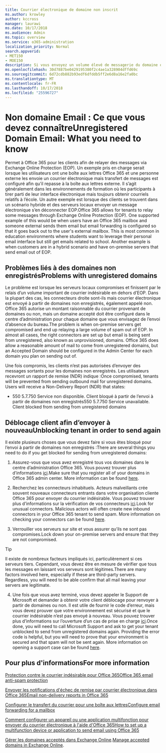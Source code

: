 ```yaml
---
title: Courrier électronique de domaine non inscrit
ms.author: krowley
author: kccross
manager: laurawi
ms.date: 10/17/2018
ms.audience: Admin
ms.topic: overview
ms.service: o365-administration
localization_priority: Normal
search.appverid:
- MET150
- MOE150
description: Si vous envoyez un volume élevé de messagerie du domaine ou non, vous courez le risque de votre courrier électronique bloqué. Lisez cet article pour en savoir plus.
ms.openlocfilehash: 30d7887be0429195380f2c4ae1a328904dffd69c
ms.sourcegitcommit: 6d72cdb882b93edf6dfddb5ff2e6d8a16e2fa0bc
ms.translationtype: MT
ms.contentlocale: fr-FR
ms.lasthandoff: 10/17/2018
ms.locfileid: "25596727"
---
```

# <a name="unregistered-domain-email-what-you-need-to-know"></a><span data-ttu-id="c2ae2-104">Non domaine Email : Ce que vous devez connaître</span><span class="sxs-lookup"><span data-stu-id="c2ae2-104">Unregistered Domain Email: What you need to know</span></span>

<span data-ttu-id="c2ae2-p102">Permet à Office 365 pour les clients afin de relayer des messages via Exchange Online Protection (EOP). Un exemple pris en charge serait lorsque les utilisateurs ont une boîte aux lettres Office 365 et une personne externe les envoie un courrier électronique mais transfert de messages est configuré afin qu’il repasse à la boîte aux lettres externe. Il s’agit généralement dans les environnements de formation où les participants à tirer parti de leur interface électronique mais toujours obtenir courriels relatifs à l’école. Un autre exemple est lorsque des clients se trouvent dans un scénario hybride et des serveurs locaux envoyer un message électronique s’en déconnecter EOP.</span><span class="sxs-lookup"><span data-stu-id="c2ae2-p102">Office 365 allows for tenants to relay some messages through Exchange Online Protection (EOP). One supported example of this would be when users have an Office 365 mailbox and someone external sends them email but email forwarding is configured so that it goes back out to the user's external mailbox. This is most common in education environments where students want to leverage their personal email interface but still get emails related to school. Another example is when customers are in a hybrid scenario and have on-premise servers that send email out of EOP.</span></span>

## <a name="problems-with-unregistered-domains"></a><span data-ttu-id="c2ae2-109">Problèmes liés à des domaines non enregistrés</span><span class="sxs-lookup"><span data-stu-id="c2ae2-109">Problems with unregistered domains</span></span>

<span data-ttu-id="c2ae2-p103">Le problème est lorsque les serveurs locaux compromises et finissent par le relais d’un volume important de courrier indésirable en dehors d’EOP. Dans la plupart des cas, les connecteurs droite sont-ils mais courrier électronique est envoyé à partir de domaines non enregistrés, également appelé non. Office 365 autorise un montant raisonnable du courrier provenant de domaines ou non, mais un domaine accepté doit être configuré dans le centre d’administration pour chaque domaine que vous envisagez de l’envoi d’absence du bureau.</span><span class="sxs-lookup"><span data-stu-id="c2ae2-p103">The problem is when on-premise servers get compromised and end up relaying a large volume of spam out of EOP. In almost all cases, the right connectors are set up but email is being sent from unregistered, also known as unprovisioned, domains. Office 365 does allow a reasonable amount of mail to come from unregistered domains, but an Accepted Domain should be configured in the Admin Center for each domain you plan on sending out of.</span></span>

<span data-ttu-id="c2ae2-p104">Une fois compromis, les clients n’est pas autorisées d’envoyer des messages sortants pour les domaines non enregistrés. Les utilisateurs recevront un rapport de remise (NDR) indique :</span><span class="sxs-lookup"><span data-stu-id="c2ae2-p104">Once compromised, tenants will be prevented from sending outbound mail for unregistered domains. Users will receive a Non-Delivery Report (NDR) that states:</span></span>

- <span data-ttu-id="c2ae2-p105">550 5.7.750 Service non disponible. Client bloqué à partir de l’envoi à partir de domaines non enregistrés</span><span class="sxs-lookup"><span data-stu-id="c2ae2-p105">550 5.7.750 Service unavailable. Client blocked from sending from unregistered domains</span></span>

## <a name="unblocking-tenant-in-order-to-send-again"></a><span data-ttu-id="c2ae2-117">Déblocage client afin d’envoyer à nouveau</span><span class="sxs-lookup"><span data-stu-id="c2ae2-117">Unblocking tenant in order to send again</span></span>

<span data-ttu-id="c2ae2-118">Il existe plusieurs choses que vous devez faire si vous êtes bloqué pour l’envoi à partir de domaines non enregistrés :</span><span class="sxs-lookup"><span data-stu-id="c2ae2-118">There are several things you need to do if you get blocked for sending from unregistered domains:</span></span>

1. <span data-ttu-id="c2ae2-p106">Assurez-vous que vous avez enregistré tous vos domaines dans le centre d’administration Office 365. Vous pouvez trouver plus d’informations [ici](https://docs.microsoft.com/en-us/exchange/mail-flow-best-practices/manage-accepted-domains/manage-accepted-domains).</span><span class="sxs-lookup"><span data-stu-id="c2ae2-p106">Make sure that you register all of your domains in Office 365 admin center. More information can be found [here](https://docs.microsoft.com/en-us/exchange/mail-flow-best-practices/manage-accepted-domains/manage-accepted-domains).</span></span>

2. <span data-ttu-id="c2ae2-p107">Recherchez les connecteurs inhabituels. Acteurs malveillants crée souvent nouveaux connecteurs entrants dans votre organisation cliente Office 365 pour envoyer du courrier indésirable. Vous pouvez trouver plus d’informations sur la vérification de vos connecteurs [ici](https://docs.microsoft.com/en-us/powershell/module/exchange/mail-flow/get-inboundconnector?view=exchange-ps).</span><span class="sxs-lookup"><span data-stu-id="c2ae2-p107">Look for unusual connectors. Malicious actors will often create new inbound connectors in your Office 365 tenant to send spam. More information on checking your connectors can be found [here](https://docs.microsoft.com/en-us/powershell/module/exchange/mail-flow/get-inboundconnector?view=exchange-ps).</span></span> 

3. <span data-ttu-id="c2ae2-124">Verrouiller vos serveurs sur site et vous assurer qu’ils ne sont pas compromises.</span><span class="sxs-lookup"><span data-stu-id="c2ae2-124">Lock down your on-premise servers and ensure that they are not compromised.</span></span>

> [!TIP]
> <span data-ttu-id="c2ae2-p108">Il existe de nombreux facteurs impliqués ici, particulièrement si ces serveurs tiers. Cependant, vous devez être en mesure de vérifier que tous les messages en laissant vos serveurs sont légitimes.</span><span class="sxs-lookup"><span data-stu-id="c2ae2-p108">There are many factors involved here, especially if these are third-party servers. Regardless, you will need to be able confirm that  all mail leaving your servers are legitimate.</span></span>

4. <span data-ttu-id="c2ae2-p109">Une fois que vous avez terminé, vous devez appeler le Support de Microsoft et demander à obtenir votre client déblocage pour renvoyer à partir de domaines ou non.  Il est utile de fournir le code d’erreur, mais vous devez prouver que votre environnement est sécurisé et que le courrier indésirable n’est pas envoyé à nouveau. Vous pouvez trouver plus d’informations sur l’ouverture d’un cas de prise en charge [ici](https://support.office.com/en-us/article/Contact-support-for-business-products-Admin-Help-32a17ca7-6fa0-4870-8a8d-e25ba4ccfd4b#ID0EAADAAA=online).</span><span class="sxs-lookup"><span data-stu-id="c2ae2-p109">Once done, you will need to call Microsoft Support and ask to get your tenant unblocked to send from unregistered domains again.  Providing the error code is helpful, but you will need to prove that your environment is secured and that spam will not be sent again. More information on opening a support case can be found [here](https://support.office.com/en-us/article/Contact-support-for-business-products-Admin-Help-32a17ca7-6fa0-4870-8a8d-e25ba4ccfd4b#ID0EAADAAA=online).</span></span>
  
## <a name="for-more-information"></a><span data-ttu-id="c2ae2-130">Pour plus d'informations</span><span class="sxs-lookup"><span data-stu-id="c2ae2-130">For more information</span></span>

[<span data-ttu-id="c2ae2-131">Protection contre le courrier indésirable pour Office 365</span><span class="sxs-lookup"><span data-stu-id="c2ae2-131">Office 365 email anti-spam protection</span></span>](anti-spam-protection.md)

[<span data-ttu-id="c2ae2-132">Envoyer les notifications d'échec de remise par courrier électronique dans Office 365</span><span class="sxs-lookup"><span data-stu-id="c2ae2-132">Email non-delivery reports in Office 365</span></span>](https://support.office.com/article/email-non-delivery-reports-in-office-365-51daa6b9-2e35-49c4-a0c9-df85bf8533c3)

[<span data-ttu-id="c2ae2-133">Configurer le transfert du courrier pour une boîte aux lettres</span><span class="sxs-lookup"><span data-stu-id="c2ae2-133">Configure email forwarding for a mailbox</span></span>](https://docs.microsoft.com/en-us/exchange/recipients-in-exchange-online/manage-user-mailboxes/configure-email-forwarding)

[<span data-ttu-id="c2ae2-134">Comment configurer un appareil ou une application multifonction pour envoyer du courrier électronique à l'aide d'Office 365</span><span class="sxs-lookup"><span data-stu-id="c2ae2-134">How to set up a multifunction device or application to send email using Office 365</span></span>](https://support.office.com/en-us/article/How-to-set-up-a-multifunction-device-or-application-to-send-email-using-Office-365-69f58e99-c550-4274-ad18-c805d654b4c4)

<span data-ttu-id="c2ae2-135">[Gérer les domaines acceptés dans Exchange Online](https://docs.microsoft.com/en-us/exchange/mail-flow-best-practices/manage-accepted-domains/manage-accepted-domains).</span><span class="sxs-lookup"><span data-stu-id="c2ae2-135">[Manage accepted domains in Exchange Online](https://docs.microsoft.com/en-us/exchange/mail-flow-best-practices/manage-accepted-domains/manage-accepted-domains).</span></span>
